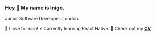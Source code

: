 ### Hey 👋 My name is Inigo.

Junior Software Developer.
London.

🧠 I love to learn!
⚡️ Currently learning React Native.
📄 Check out my [**CV**](https://github.com/Inimesh/CV)
